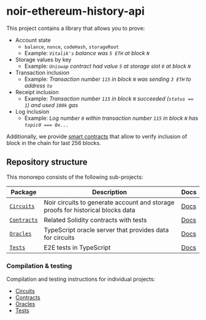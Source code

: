 # noir-ethereum-history-api

This project contains a library that allows you to prove:

- Account state
  - `balance`, `nonce`, `codeHash`, `storageRoot`
  - Example: _`Vitalik's` balance was `5 ETH` at block `N`_
- Storage values by key
  - Example: _`Uniswap` contract had value `5` at storage slot `0` at block `N`_
- Transaction inclusion
  - Example: _Transaction number `115` in block `N` was sending `3 ETH` to address `to`_
- Receipt inclusion
  - Example: _Transaction number `115` in block `N` succeeded (`status == 1`) and used `100k` gas_
- Log inclusion
  - Example: _Log number `0` within transaction number `115` in block `N` has `topic0 === 0x...`_

Additionally, we provide [smart contracts](./ethereum/contracts/src/EthereumHistoryVerifier.sol) that allow to verify inclusion of block in the chain for last 256 blocks.

## Repository structure

This monorepo consists of the following sub-projects:

| Package                       | Description                                                                     | Docs                             |
| ----------------------------- | ------------------------------------------------------------------------------- | -------------------------------- |
| [`Circuits`](./circuits/lib/) | Noir circuits to generate account and storage proofs for historical blocks data | [Docs](./circuits/lib/README.md) |
| [`Contracts`](./contracts/)   | Related Solidity contracts with tests                                           | [Docs](./contracts/README.md)    |
| [`Oracles`](./oracles/)       | TypeScript oracle server that provides data for circuits                        | [Docs](./oracles/README.md)      |
| [`Tests`](./tests/)           | E2E tests in TypeScript                                                         | [Docs](./tests/README.md)        |

### Compilation & testing

Compilation and testing instructions for individual projects:

- [Circuits](./circuits/lib/README.md#compilation)
- [Contracts](./contracts/README.md#build)
- [Oracles](./oracles/README.md#testing)
- [Tests](./tests/README.md#running-e2e-tests)
